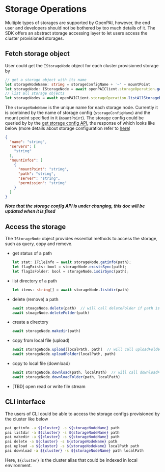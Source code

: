 # Storage Operations

Multiple types of storages are supported by OpenPAI, however, the end user and developers should not be bothered by too much details of it. The SDK offers an abstract storage accessing layer to let users access the cluster provisioned storages.

## Fetch storage object
User could get the `IStorageNode` object for each cluster provisioned storage by 

```ts
// get a storage object with its name
let storageNodeName: string = storageConfigName + '~' + mountPoint
let storageNode: IStorageNode = await openPAIClient.storageOperation.getStorageNode(storageNodeName)
// list all storage objects
let storageNodes = await openPAIClient.storageOperation.listAllStorageNodes();

```

The `storageNodeName` is the unique name for each storage node. Currently it is combined by the name of storage config (`storageConfigName`) and the mount point specified in it (`mountPoint`). The storage config could be queried by by the [get storage config API](https://redocly.github.io/redoc/?url=https://raw.githubusercontent.com/microsoft/pai/master/src/rest-server/docs/swagger.yaml#operation/getStorageConfigs), the response of which looks like below (more details about storage configuration refer to [here](https://github.com/microsoft/pai/tree/master/contrib/storage_plugin#config-data-structure-))

```json
{
  "name": "string",
  "servers": [
    "string"
  ],
  "mountInfos": [
    {
      "mountPoint": "string",
      "path": "string",
      "server": "string",
      "permission": "string"
    }
  ]
}
```
***Note that the storage config API is under changing, this doc will be updated when it is fixed***

## Access the storage

The `IStorageNode` object provides essential methods to access the storage, such as query, copy and remove. 

- get status of a path

  ```ts
  let stat: IFileInfo = await storageNode.getinfo(path);
  let flagExists: bool = storageNode.existsSync(path);
  let flagIsFolder: bool = storageNode.isdirSync(path);
  ``` 

- list directory of a path
  ```ts
  let items: string[] = await storageNode.listdir(path)
  ```

- delete (remove) a path
  ```ts
  await stoageNode.delete(path)  // will call deleteFolder if path is a folder
  await stoageNode.deleteFolder(path)
  ```

- create a directory
  ```ts
  await storageNode.makedir(path)
  ```

- copy from local file (upload)
  ```ts
  await storageNode.upload(localPath, path)  // will call uploadFolder if path is a folder
  await storageNode.uploadFolder(localPath, path)
  ```

- copy to local file (download)
  ```ts
  await storageNode.download(path, localPath)  // will call downloadFolder if path is a folder
  await storageNode.downloadFolder(path, localPath)
  ```

- [TBD] open read or write file stream

## CLI interface

The users of CLI could be able to access the storage configs provisioned by the cluster like below
```bash
pai getinfo -a ${cluster} -s ${storageNodeName} path
pai listdir -a ${cluster} -s ${storageNodeName} path
pai makedir -a ${cluster} -s ${storageNodeName} path
pai delete -a ${cluster} -s ${storageNodeName} path
pai upload -a ${cluster} -s ${storageNodeName} localPath path
pai download -a ${cluster} -s ${storageNodeName} path localPath

```
Here, `${cluster}` is the cluster alias that could be indexed in local environment.

